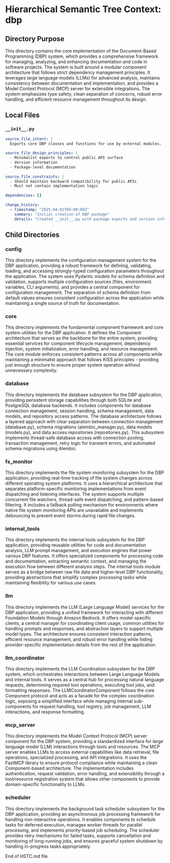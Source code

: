 # Hierarchical Semantic Tree Context: dbp

## Directory Purpose
This directory contains the core implementation of the Document-Based Programming (DBP) system, which provides a comprehensive framework for managing, analyzing, and enhancing documentation and code in software projects. The system is built around a modular component architecture that follows strict dependency management principles. It leverages large language models (LLMs) for advanced analysis, maintains consistency between documentation and implementation, and provides a Model Context Protocol (MCP) server for extensible integrations. The system emphasizes type safety, clean separation of concerns, robust error handling, and efficient resource management throughout its design.

## Local Files

### `__init__.py`
```yaml
source_file_intent: |
  Exports core DBP classes and functions for use by external modules.
  
source_file_design_principles: |
  - Minimalist exports to control public API surface
  - Version information
  - Package-level documentation
  
source_file_constraints: |
  - Should maintain backward compatibility for public APIs
  - Must not contain implementation logic
  
dependencies: []
  
change_history:
  - timestamp: "2025-04-01T09:00:00Z"
    summary: "Initial creation of DBP package"
    details: "Created __init__.py with package exports and version information"
```

## Child Directories

### config
This directory implements the configuration management system for the DBP application, providing a robust framework for defining, validating, loading, and accessing strongly-typed configuration parameters throughout the application. The system uses Pydantic models for schema definition and validation, supports multiple configuration sources (files, environment variables, CLI arguments), and provides a central component for configuration management. The separation of schema definition from default values ensures consistent configuration across the application while maintaining a single source of truth for documentation.

### core
This directory implements the fundamental component framework and core system utilities for the DBP application. It defines the Component architecture that serves as the backbone for the entire system, providing essential services for component lifecycle management, dependency injection, system initialization, error handling, and resource management. The core module enforces consistent patterns across all components while maintaining a minimalist approach that follows KISS principles - providing just enough structure to ensure proper system operation without unnecessary complexity.

### database
This directory implements the database subsystem for the DBP application, providing persistent storage capabilities through both SQLite and PostgreSQL database backends. It includes components for database connection management, session handling, schema management, data models, and repository access patterns. The database architecture follows a layered approach with clear separation between connection management (database.py), schema migrations (alembic_manager.py), data models (models.py), and data access repositories (repositories.py). This subsystem implements thread-safe database access with connection pooling, transaction management, retry logic for transient errors, and automated schema migrations using Alembic.

### fs_monitor
This directory implements the file system monitoring subsystem for the DBP application, providing real-time tracking of file system changes across different operating system platforms. It uses a hierarchical architecture that separates platform-specific monitoring implementations from event dispatching and listening interfaces. The system supports multiple concurrent file watchers, thread-safe event dispatching, and pattern-based filtering. It includes a fallback polling mechanism for environments where native file system monitoring APIs are unavailable and implements debouncing to prevent event storms during rapid file changes.

### internal_tools
This directory implements the internal tools subsystem for the DBP application, providing reusable utilities for code and documentation analysis, LLM prompt management, and execution engines that power various DBP features. It offers specialized components for processing code and documentation, extracting semantic context, and managing the execution flow between different analysis steps. The internal tools module serves as a bridge between raw file data and higher-level DBP functionality, providing abstractions that simplify complex processing tasks while maintaining flexibility for various use cases.

### llm
This directory implements the LLM (Large Language Model) services for the DBP application, providing a unified framework for interacting with different Foundation Models through Amazon Bedrock. It offers model-specific clients, a central manager for coordinating client usage, common utilities for handling prompts and responses, and abstraction layers to support multiple model types. The architecture ensures consistent interaction patterns, efficient resource management, and robust error handling while hiding provider-specific implementation details from the rest of the application.

### llm_coordinator
This directory implements the LLM Coordination subsystem for the DBP system, which orchestrates interactions between Large Language Models and internal tools. It serves as a central hub for processing natural language requests, determining required tool operations, executing tool jobs, and formatting responses. The LLMCoordinatorComponent follows the core Component protocol and acts as a facade for the complex coordination logic, exposing a simplified interface while managing internal sub-components for request handling, tool registry, job management, LLM interactions, and response formatting.

### mcp_server
This directory implements the Model Context Protocol (MCP) server component for the DBP system, providing a standardized interface for large language model (LLM) interactions through tools and resources. The MCP server enables LLMs to access external capabilities like data retrieval, file operations, specialized processing, and API integrations. It uses the FastMCP library to ensure protocol compliance while maintaining a clean Component-based architecture. The implementation includes authentication, request validation, error handling, and extensibility through a tool/resource registration system that allows other components to provide domain-specific functionality to LLMs.

### scheduler
This directory implements the background task scheduler subsystem for the DBP application, providing an asynchronous job processing framework for handling non-interactive operations. It enables components to schedule tasks for deferred execution, manages worker threads for parallel processing, and implements priority-based job scheduling. The scheduler provides retry mechanisms for failed tasks, supports cancellation and monitoring of long-running jobs, and ensures graceful system shutdown by handling in-progress tasks appropriately.

End of HSTC.md file
